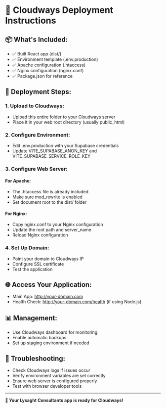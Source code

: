 # 🚀 Cloudways Deployment Instructions

## 📦 What's Included:
- ✅ Built React app (dist/)
- ✅ Environment template (.env.production)
- ✅ Apache configuration (.htaccess)
- ✅ Nginx configuration (nginx.conf)
- ✅ Package.json for reference

## 🚀 Deployment Steps:

### 1. Upload to Cloudways:
- Upload this entire folder to your Cloudways server
- Place it in your web root directory (usually public_html)

### 2. Configure Environment:
- Edit .env.production with your Supabase credentials
- Update VITE_SUPABASE_ANON_KEY and VITE_SUPABASE_SERVICE_ROLE_KEY

### 3. Configure Web Server:

#### For Apache:
- The .htaccess file is already included
- Make sure mod_rewrite is enabled
- Set document root to the dist/ folder

#### For Nginx:
- Copy nginx.conf to your Nginx configuration
- Update the root path and server_name
- Reload Nginx configuration

### 4. Set Up Domain:
- Point your domain to Cloudways IP
- Configure SSL certificate
- Test the application

## 🌐 Access Your Application:
- Main App: http://your-domain.com
- Health Check: http://your-domain.com/health (if using Node.js)

## 📊 Management:
- Use Cloudways dashboard for monitoring
- Enable automatic backups
- Set up staging environment if needed

## 🔧 Troubleshooting:
- Check Cloudways logs if issues occur
- Verify environment variables are set correctly
- Ensure web server is configured properly
- Test with browser developer tools

---

**🎉 Your Lysaght Consultants app is ready for Cloudways!**
